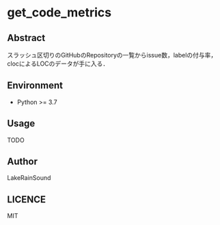 # get_code_metrics

## Abstract

スラッシュ区切りのGitHubのRepositoryの一覧からissue数，labelの付与率，clocによるLOCのデータが手に入る．

## Environment

- Python >= 3.7

## Usage
TODO

## Author

LakeRainSound

## LICENCE
MIT